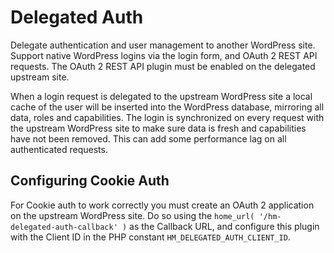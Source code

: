 # Delegated Auth

Delegate authentication and user management to another WordPress site. Support native WordPress logins via the login form, and OAuth 2 REST API requests. The OAuth 2 REST API plugin must be enabled on the delegated upstream site.

When a login request is delegated to the upstream WordPress site a local cache of the user will be inserted into the WordPress database, mirroring all data, roles and capabilities. The login is synchronized on every request with the upstream WordPress site to make sure data is fresh and capabilities have not been removed. This can add some performance lag on all authenticated requests.

## Configuring Cookie Auth

For Cookie auth to work correctly you must create an OAuth 2 application on the upstream WordPress site. Do so using the `home_url( '/hm-delegated-auth-callback' )` as the Callback URL, and configure this plugin with the Client ID in the PHP constant `HM_DELEGATED_AUTH_CLIENT_ID`.
